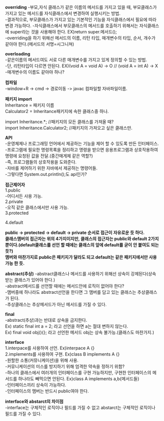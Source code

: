  
**overriding**
-부모,자식 클래스가 같은 이름의 메서드를 가지고 있을 때, 부모클래스가 가지고 있는 메서드를 자식클래스에서 변경하여 실행시키는 방법.  
-결과적으로, 부모클래스가 가지고 있는 기본적인 기능을 자식클래스에서 필요에 따라 변경 가능하다.
-자식클래스에서 부모클래스의 메서드를 호출하기 위해서는 자식클래스에 super라는 것을 사용해야 한다. EX)return super.메서드();  
-overriding을 하기 위해선 메서드의 이름, 리턴 타입, 매개변수의 타입, 순서, 개수가 같아야 한다.(메서드의 서명=시그니쳐)  

**overloading**  
-같은이름의 메서드여도 서로 다른 매개변수를 가지고 있게 정의할 수 있는 방법.  
-단, 리턴타입이 다르면 안된다. EX)(void A = void A) -> O // (void A = int A) -> X  
-매개변수의 이름도 같아야 하나?  

**컴파일**  
-window+R -> cmd -> 경로이동 -> javac 컴파일할 자바파일이름.  

**패키지 import**  
Inheritance = 패키지 이름  
Calculator2 = Inheritance패키지에 속한 클래스중 하나.  

import Inheritance.*; //패키지의 모든 클래스를 가져올 때?   
import Inheritance.Calculator2; //패키지의 가져오고 싶은 클래스만.  

**API**  
-운영체제나 프로그래밍 언어에서 제공하는 기능을 제어 할 수 있도록 만든 인터페이스.  
-프로그램에 필요한 명령목록을 정리하고 명령을 받으면 응용프로그램과 상호작용하여 명령에 요청된 값을 전달.(중간매게체 같은 역할?)  
-즉, 프로그램들의 상호작용을 도와준다.  
-자바를 제어하기 위한 자바에서 제공하는 명령어들.  
-그렇다면 System.out.println();도 api인가?    

**접근제어자**  
1.public  
-어디서든 사용 가능.  
2.private  
-오직 같은 클래스에서만 사용 가능.  
3.protected  

4.default  

**public -> protected -> default -> private 순서로 접근이 자유로운 듯 하다.  
클래스맴버의 접근자는 위의 4가지이지만, 클래스의 접근자는 public와 default 2가지 뿐이다.(default클래스를 선언 할 때에는 클래스의 앞에 default를 굳이 안 붙여도 되는듯?)  
맴버와 마찬가지로 public은 패키지가 달라도 되고 default는 같은 패키지에서만 사용 가능 한 듯.**   

**abstract(추상)** 
-abstract클래스나 메서드를 사용하기 위해선 상속이 강제된다(상속받는 클래스가 있어야 한다.)  
-abstract메서드를 선언할 때에는 메서드안에 로직이 없어야 한다?  
-맴버중에 하나라도 abstract선언을 한다면 그 맴버를 담고 있는 클래스는 추상클래스가 된다.  
-추상클래스는 추상메서드가 아닌 메서드를 가질 수 있다.  

**final**  
-abstract(추상)과는 반대로 상속을 금지한다.  
Ex) static final int a = 2; 라고 선언을 하면 a는 절대 변하지 않는다.  
Ex) final void obj(){}; 라고 선언한 메서드 obj는 상속 불가능.(클래스도 마찬가지.)    

**interface**  
1.interpace를 사용하여 선언. Ex)interpace A {}  
2.implements를 사용하여 구현. Ex)class B implements A {}  
-원할한 소통(커뮤니케이션)을 위해 사용.  
-커뮤니케이션의 미스를 방지하기 위해 엄격한 약속을 정하기 위함?  
-하나의 클래스에서 여러개의 인터페이스를 구현 가능하지만, 구현한 인터페이스의 메서드를 하나라도 빼먹으면 안된다. Ex)class A implements a,b{메서드들}  
-인터페이스끼리 상속이 가능하다.  
-인터페이스의 맴버는 반드시 public여야 한다.  

**interface와 abstarct의 차이점**  
-interface는 구체적인 로직이나 필드를 가질 수 없고 abstarct는 구체적인 로직이나 필드를 가질 수 있다.  



